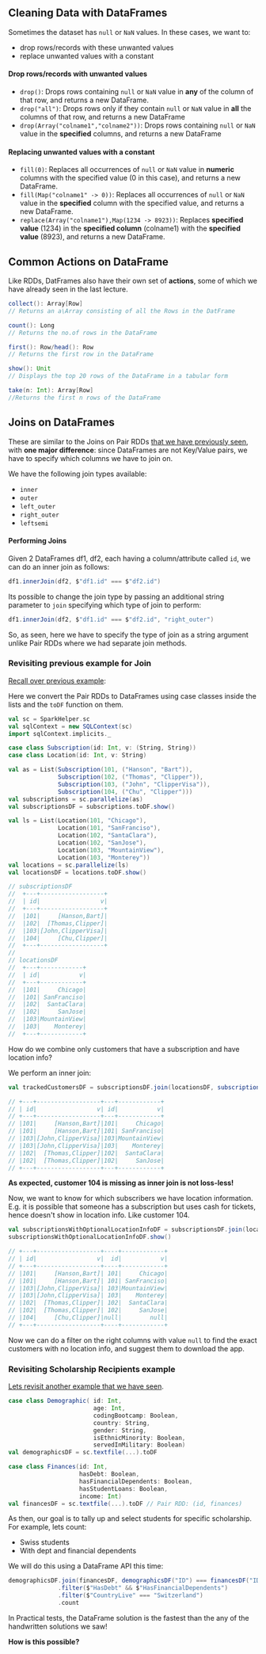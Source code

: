 ## Cleaning Data with DataFrames

Sometimes the dataset has `null` or `NaN` values. In these cases, we want to:

* drop rows/records with these unwanted values
* replace unwanted values with a constant

#### Drop rows/records with unwanted values 

* `drop()`: Drops rows containing `null` or `NaN` value in **any** of the column of that row, and returns a new DataFrame.
* `drop("all")`: Drops rows only if they contain `null` or `NaN` value in **all** the columns of that row, and returns a new DataFrame
* `drop(Array("colname1","colname2"))`: Drops rows containing `null` or `NaN` value in the **specified** columns, and returns a new DataFrame

#### Replacing unwanted values with a constant

* `fill(0)`: Replaces all occurrences of `null` or `NaN` value in **numeric** columns with the specified value (0 in this case), and returns a new DataFrame.
* `fill(Map("colname1" -> 0))`: Replaces all occurrences of `null` or `NaN` value in the **specified** column with the specified value, and returns a new DataFrame.
* `replace(Array("colname1"),Map(1234 -> 8923))`: Replaces **specified value** (1234) in the **specified column** (colname1) with the **specified value** (8923), and returns a new DataFrame.

## Common Actions on DataFrame

Like RDDs, DatFrames also have their own set of **actions**, some of which we have already seen in the last lecture.

```scala
collect(): Array[Row]
// Returns an a\Array consisting of all the Rows in the DatFrame

count(): Long
// Returns the no.of rows in the DataFrame

first(): Row/head(): Row
// Returns the first row in the DataFrame

show(): Unit
// Displays the top 20 rows of the DataFrame in a tabular form 

take(n: Int): Array[Row]
//Returns the first n rows of the DataFrame
```

## Joins on DataFrames

These are similar to the Joins on Pair RDDs [that we have previously seen](https://github.com/rohitvg/scala-spark-4/wiki/Joins), with **one major difference**: since DataFrames are not Key/Value pairs, we have to specify which columns we have to join on.

We have the following join types available:

* `inner`
* `outer`
* `left_outer`
* `right_outer`
* `leftsemi`

#### Performing Joins

Given 2 DataFrames df1, df2, each having a column/attribute called `id`, we can do an inner join as follows:

```scala
df1.innerJoin(df2, $"df1.id" === $"df2.id")
```

Its possible to change the join type by passing an additional string parameter to `join` specifying which type of join to perform:

```scala
df1.innerJoin(df2, $"df1.id" === $"df2.id", "right_outer")
```

So, as seen, here we have to specify the type of join as a string argument unlike Pair RDDs where we had separate join methods.

### Revisiting previous example for Join

[Recall over previous example](https://github.com/rohitvg/scala-spark-4/wiki/Pair-RDDs:-Joins#inner-join-join):

Here we convert the Pair RDDs to DataFrames using case classes inside the lists and the `toDF` function on them.

```scala
val sc = SparkHelper.sc
val sqlContext = new SQLContext(sc)
import sqlContext.implicits._

case class Subscription(id: Int, v: (String, String))
case class Location(id: Int, v: String)

val as = List(Subscription(101, ("Hanson", "Bart")),
              Subscription(102, ("Thomas", "Clipper")),
              Subscription(103, ("John", "ClipperVisa")),
              Subscription(104, ("Chu", "Clipper")))
val subscriptions = sc.parallelize(as) 
val subscriptionsDF = subscriptions.toDF.show()

val ls = List(Location(101, "Chicago"),
              Location(101, "SanFranciso"),
              Location(102, "SantaClara"),
              Location(102, "SanJose"),
              Location(103, "MountainView"),
              Location(103, "Monterey"))
val locations = sc.parallelize(ls)
val locationsDF = locations.toDF.show()

// subscriptionsDF
//  +---+------------------+
//  | id|                 v|
//  +---+------------------+
//  |101|     [Hanson,Bart]|
//  |102|  [Thomas,Clipper]|
//  |103|[John,ClipperVisa]|
//  |104|     [Chu,Clipper]|
//  +---+------------------+
//  
// locationsDF
//  +---+------------+
//  | id|           v|
//  +---+------------+
//  |101|     Chicago|
//  |101| SanFranciso|
//  |102|  SantaClara|
//  |102|     SanJose|
//  |103|MountainView|
//  |103|    Monterey|
//  +---+------------+

```

How do we combine only customers that have a subscription and have location info?

We perform an inner join: 

```scala
val trackedCustomersDF = subscriptionsDF.join(locationsDF, subscriptionsDF("id") === locationsDF("id"))

// +---+------------------+---+------------+
// | id|                 v| id|           v|
// +---+------------------+---+------------+
// |101|     [Hanson,Bart]|101|     Chicago|
// |101|     [Hanson,Bart]|101| SanFranciso|
// |103|[John,ClipperVisa]|103|MountainView|
// |103|[John,ClipperVisa]|103|    Monterey|
// |102|  [Thomas,Clipper]|102|  SantaClara|
// |102|  [Thomas,Clipper]|102|     SanJose|
// +---+------------------+---+------------+
```
**As expected, customer 104 is missing as inner join is not loss-less!**

Now, we want to know for which subscribers we have location information. E.g. it is possible that someone has a subscription but uses cash for tickets, hence doesn't show in location info. Like customer 104. 

```scala
val subscriptionsWithOptionalLocationInfoDF = subscriptionsDF.join(locationsDF, subscriptionsDF("id") === locationsDF("id"), "left_outer")
subscriptionsWithOptionalLocationInfoDF.show()

// +---+------------------+----+------------+
// | id|                 v|  id|           v|
// +---+------------------+----+------------+
// |101|     [Hanson,Bart]| 101|     Chicago|
// |101|     [Hanson,Bart]| 101| SanFranciso|
// |103|[John,ClipperVisa]| 103|MountainView|
// |103|[John,ClipperVisa]| 103|    Monterey|
// |102|  [Thomas,Clipper]| 102|  SantaClara|
// |102|  [Thomas,Clipper]| 102|     SanJose|
// |104|     [Chu,Clipper]|null|        null|
// +---+------------------+----+------------+
```
Now we can do a filter on the right columns with value `null` to find the exact customers with no location info, and suggest them to download the app.

### Revisiting Scholarship Recipients example

[Lets revisit another example that we have seen](https://github.com/rohitvg/scala-spark-4/wiki/Structured-vs-Unstructured-Data#example).

```scala
case class Demographic( id: Int,
                        age: Int,
                        codingBootcamp: Boolean,
                        country: String,
                        gender: String,
                        isEthnicMinority: Boolean,
                        servedInMilitary: Boolean)
val demographicsDF = sc.textfile(...).toDF

case class Finances(id: Int,
                    hasDebt: Boolean,
                    hasFinancialDependents: Boolean,
                    hasStudentLoans: Boolean,
                    income: Int)
val financesDF = sc.textfile(...).toDF // Pair RDD: (id, finances)
```
As then, our goal is to tally up and select students for specific scholarship. For example, lets count:

* Swiss students
* With dept and financial dependents

We will do this using a DataFrame API this time:

```scala
demographicsDF.join(financesDF, demographicsDF("ID") === financesDF("ID"), "inner")
              .filter($"HasDebt" && $"HasFinancialDependents")
              .filter($"CountryLive" === "Switzerland")
              .count
```

In Practical tests, the DataFrame solution is the fastest than the any of the handwritten solutions we saw!

**How is this possible?**

